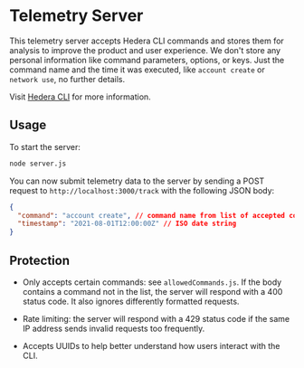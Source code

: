 # Telemetry Server

This telemetry server accepts Hedera CLI commands and stores them for analysis to improve the product and user experience. We don't store any personal information like command parameters, options, or keys. Just the command name and the time it was executed, like `account create` or `network use`, no further details.

Visit [Hedera CLI](https://github.com/hashgraph/hedera-cli) for more information.

## Usage

To start the server:

```bash
node server.js
```

You can now submit telemetry data to the server by sending a POST request to `http://localhost:3000/track` with the following JSON body:

```json
{
  "command": "account create", // command name from list of accepted commands
  "timestamp": "2021-08-01T12:00:00Z" // ISO date string
}
```

## Protection

- Only accepts certain commands: see `allowedCommands.js`. If the body contains a command not in the list, the server will respond with a 400 status code. It also ignores differently formatted requests.

- Rate limiting: the server will respond with a 429 status code if the same IP address sends invalid requests too frequently.

- Accepts UUIDs to help better understand how users interact with the CLI.
